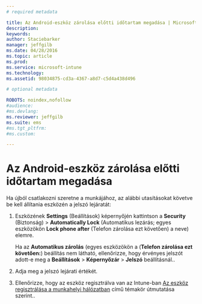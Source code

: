 ```yaml
---
# required metadata

title: Az Android-eszköz zárolása előtti időtartam megadása | Microsoft Intune
description:
keywords:
author: Staciebarker
manager: jeffgilb
ms.date: 04/28/2016
ms.topic: article
ms.prod:
ms.service: microsoft-intune
ms.technology:
ms.assetid: 98034875-cd3a-4367-a8d7-c5d4a438d496

# optional metadata

ROBOTS: noindex,nofollow
#audience:
#ms.devlang:
ms.reviewer: jeffgilb
ms.suite: ems
#ms.tgt_pltfrm:
#ms.custom:

---
```


# Az Android-eszköz zárolása előtti időtartam megadása
Ha újból csatlakozni szeretne a munkájához, az alábbi utasításokat követve be kell állítania eszközén a jelszó lejáratát:

1.  Eszközének **Settings** (Beállítások) képernyőjén kattintson a **Security** (Biztonság) &gt; **Automatically Lock** (Automatikus lezárás; egyes eszközökön **Lock phone after** (Telefon zárolása ezt követően) a neve) elemre.

    Ha az **Automatikus zárolás** (egyes eszközökön a  (**Telefon zárolása ezt követően:**) beállítás nem látható, ellenőrizze, hogy érvényes jelszót adott-e meg a **Beállítások** &gt; **Képernyőzár** &gt; **Jelszó** beállításnál..

2.  Adja meg a jelszó lejárati értékét.

3.  Ellenőrizze, hogy az eszköz regisztrálva van az Intune-ban [Az eszköz regisztrálása a munkahelyi hálózatban](http://go.microsoft.com/fwlink/?LinkId=519071) című témakör útmutatása szerint..



<!--HONumber=May16_HO1-->


